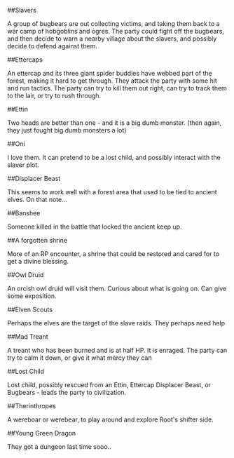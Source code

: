 ##Slavers

A group of bugbears are out collecting victims, and taking them back to a war camp of hobgoblins and ogres.  The party could fight off the bugbears, and then decide to warn a nearby village about the slavers, and possibly decide to defend against them.

##Ettercaps

An ettercap and its three giant spider buddies have webbed part of the forest, making it hard to get through.  They attack the party with some hit and run tactics.  The party can try to kill them out right, can try to track them to the lair, or try to rush through.

##Ettin

Two heads are better than one - and it is a big dumb monster.  (then again, they just fought big dumb monsters a lot)

##Oni

I love them.  It can pretend to be a lost child, and possibly interact with the slaver plot.

##Displacer Beast

This seems to work well with a forest area that used to be tied to ancient elves.  On that note...

##Banshee

Someone killed in the battle that locked the ancient keep up.

##A forgotten shrine

More of an RP encounter, a shrine that could be restored and cared for to get a divine blessing.

##Owl Druid

An orcish owl druid will visit them.  Curious about what is going on.  Can give some exposition.

##Elven Scouts

Perhaps the elves are the target of the slave raids.  They perhaps need help

##Mad Treant

A treant who has been burned and is at half HP.  It is enraged.  The party can try to calm it down, or give it what mercy they can

##Lost Child

Lost child, possibly rescued from an Ettin, Ettercap Displacer Beast, or Bugbears - leads the party to civilization.


##Therinthropes

A wereboar or werebear, to play around and explore Root's shifter side.

##Young Green Dragon

They got a dungeon last time sooo..
